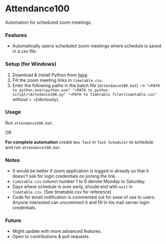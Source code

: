 # Attendance100
Automation for scheduled zoom meetings.

### Features
* Automatically opens scheduled zoom meetings where schedule is saved in a csv file.

### Setup (for Windows)
1. Download & Install Python from [here](https://www.python.org/ftp/python/3.8.5/python-3.8.5.exe).
1. Fill the zoom meeting links in ```timetable.csv```.
1. Enter the following paths in the batch file (```attendance100.bat```) --> ```"<PATH to python.exe>\python.exe" "<PATH to python script>\Attedance100.py" "<PATH to timetable file>\timetable.csv"``` without ```< >```(obviously).

### Usage

Run ```attendance100.bat```.

OR

**For complete automation** create ```New Task``` in ```Task Scheduler``` to schedule and run ```attendance100.bat```.

### Notes
* It would be better if zoom application is logged in already so that it doesn't ask for login credentials on joining the link.
* ```timetable.csv``` column number 1 to 6 denote Monday to Saturday.
* Days where schedule is over early, should end with ```exit``` in ```timetable.csv```. (See timetable.csv for reference)
* Code for email notification is commented out for ease of use to users. Anyone interested can uncomment it and fill in his mail server login credentials.

### Future
* Might update with more advanced features.
* Open to contributions & pull requests.
